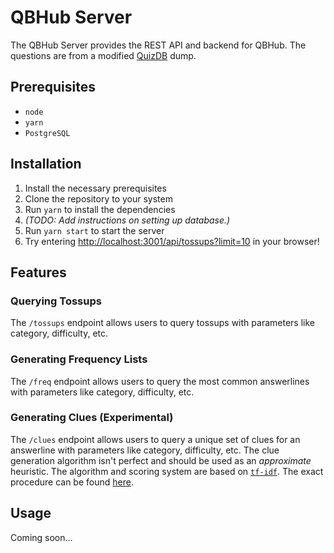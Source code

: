 # QBHub Server

The QBHub Server provides the REST API and backend for QBHub. The questions
are from a modified [QuizDB](https://www.quizdb.org/about) dump.

## Prerequisites

- `node`
- `yarn`
- `PostgreSQL`

## Installation

1. Install the necessary prerequisites
2. Clone the repository to your system
3. Run `yarn` to install the dependencies
4. _(TODO: Add instructions on setting up database.)_
5. Run `yarn start` to start the server
6. Try entering
   [http://localhost:3001/api/tossups?limit=10](http://localhost:3001/api/tossups?limit=10) in your browser!

## Features

### Querying Tossups

The `/tossups` endpoint allows users to query tossups with parameters like
category, difficulty, etc.

### Generating Frequency Lists

The `/freq` endpoint allows users to query the most common answerlines with
parameters like category, difficulty, etc.

### Generating Clues (Experimental)

The `/clues` endpoint allows users to query a unique set of clues for an
answerline with parameters like category, difficulty, etc. The clue generation
algorithm isn't perfect and should be used as an _approximate_ heuristic. The
algorithm and scoring system are based on
[`tf-idf`](https://en.wikipedia.org/wiki/Tf%E2%80%93idf). The exact procedure
can be found [here](src/utils/clues.ts).

## Usage

Coming soon...

